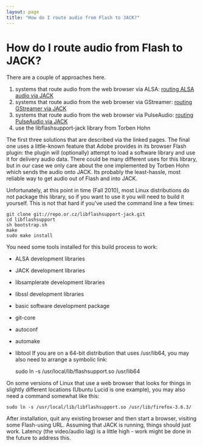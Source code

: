 ```yaml
---
layout: page
title: "How do I route audio from Flash to JACK?"
---
```


# How do I route audio from Flash to JACK?

There are a couple of approaches here.

  1. systems that route audio from the web browser via ALSA: [routing ALSA audio
  via JACK](routing_alsa.html)
  2. systems that route audio from the web browser via GStreamer: [routing
  GStreamer via JACK](gstreamer_via_jack.html)
  3. systems that route audio from the web browser via PulseAudio: [routing
  PulseAudio via JACK](pulse_via_jack.html)
  4. use the libflashsupport-jack library from Torben Hohn 

The first three solutions that are described via the linked pages. The final
one uses a little-known feature that Adobe provides in its browser Flash
plugin: the plugin will (optionally) attempt to load a software library and
use it for delivery audio data. There could be many different uses for this
library, but in our case we only care about the one implemented by Torben Hohn
which sends the audio onto JACK. Its probably the least-hassle, most reliable
way to get audio out of Flash and into JACK.

Unfortunately, at this point in time (Fall 2010), most Linux distributions do
not package this library, so if you want to use it you will need to build it
yourself. This is not that hard if you've used the command line a few times:

    
    
    git clone git://repo.or.cz/libflashsupport-jack.git
    cd libflashsupport
    sh bootstrap.sh
    make
    sudo make install
    

You need some tools installed for this build process to work:

  * ALSA development libraries 
  * JACK development libraries 
  * libsamplerate development libraries 
  * libssl development libraries 
  * basic software development package 
  * git-core 
  * autoconf 
  * automake 
  * libtool 
If you are on a 64-bit distribution that uses /usr/lib64, you may also need to
arrange a symbolic link:

    
    
    sudo ln -s /usr/local/lib/flashsupport.so /usr/lib64
    

On some versions of Linux that use a web browser that looks for things in
slightly different locations (Ubuntu Lucid is one example), you may also need
a command somewhat like this:

    
    
    sudo ln -s /usr/local/lib/libflashsupport.so /usr/lib/firefox-3.6.3/
    

After installation, quit any existing browser and then start a browser,
visiting some Flash-using URL. Assuming that JACK is running, things should
just work. Latency (the video/audio lag) is a little high - work might be done
in the future to address this.

